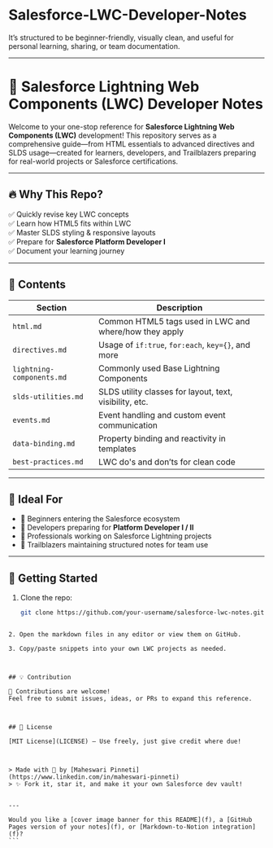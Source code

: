 # Salesforce-LWC-Developer-Notes

It’s structured to be beginner-friendly, visually clean, and useful for personal learning, sharing, or team documentation.

---

# 📘 Salesforce Lightning Web Components (LWC) Developer Notes

Welcome to your one-stop reference for **Salesforce Lightning Web Components (LWC)** development! This repository serves as a comprehensive guide—from HTML essentials to advanced directives and SLDS usage—created for learners, developers, and Trailblazers preparing for real-world projects or Salesforce certifications.

---

## 🔥 Why This Repo?

✅ Quickly revise key LWC concepts  
✅ Learn how HTML5 fits within LWC  
✅ Master SLDS styling & responsive layouts  
✅ Prepare for **Salesforce Platform Developer I**  
✅ Document your learning journey

---

## 📂 Contents

| Section | Description |
|--------|-------------|
| `html.md` | Common HTML5 tags used in LWC and where/how they apply |
| `directives.md` | Usage of `if:true`, `for:each`, `key={}`, and more |
| `lightning-components.md` | Commonly used Base Lightning Components |
| `slds-utilities.md` | SLDS utility classes for layout, text, visibility, etc. |
| `events.md` | Event handling and custom event communication |
| `data-binding.md` | Property binding and reactivity in templates |
| `best-practices.md` | LWC do's and don’ts for clean code |

---

## 🧠 Ideal For

- 🔰 Beginners entering the Salesforce ecosystem  
- 🧪 Developers preparing for **Platform Developer I / II**  
- 💼 Professionals working on Salesforce Lightning projects  
- 🧭 Trailblazers maintaining structured notes for team use

---

## 🚀 Getting Started

1. Clone the repo:  
   ```bash
   git clone https://github.com/your-username/salesforce-lwc-notes.git
````

2. Open the markdown files in any editor or view them on GitHub.

3. Copy/paste snippets into your own LWC projects as needed.



## 💡 Contribution

🙌 Contributions are welcome!
Feel free to submit issues, ideas, or PRs to expand this reference.



## 📌 License

[MIT License](LICENSE) – Use freely, just give credit where due!



> Made with 💙 by [Maheswari Pinneti](https://www.linkedin.com/in/maheswari-pinneti)
> ✨ Fork it, star it, and make it your own Salesforce dev vault!


---

Would you like a [cover image banner for this README](f), a [GitHub Pages version of your notes](f), or [Markdown-to-Notion integration](f)?
```
